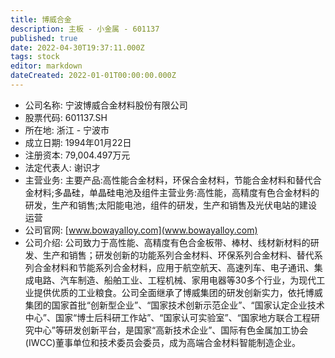 ```yaml
---
title: 博威合金
description: 主板 - 小金属 - 601137
published: true
date: 2022-04-30T19:37:11.000Z
tags: stock
editor: markdown
dateCreated: 2022-01-01T00:00:00.000Z
---
```


- 公司名称: 宁波博威合金材料股份有限公司
- 股票代码: 601137.SH
- 所在地: 浙江 - 宁波市
- 成立日期: 1994年01月22日
- 注册资本: 79,004.497万元
- 法定代表人: 谢识才
- 主营业务: 主要产品:高性能合金材料，环保合金材料，节能合金材料和替代合金材料;多晶硅，单晶硅电池及组件主营业务:高性能，高精度有色合金材料的研发，生产和销售;太阳能电池，组件的研发，生产和销售及光伏电站的建设运营
- 公司官网: [www.bowayalloy.com](www.bowayalloy.com)
- 公司介绍: 公司致力于高性能、高精度有色合金板带、棒材、线材新材料的研发、生产和销售；研发创新的功能系列合金材料、环保系列合金材料、替代系列合金材料和节能系列合金材料，应用于航空航天、高速列车、电子通讯、集成电路、汽车制造、船舶工业、工程机械、家用电器等30多个行业，为现代工业提供优质的工业粮食。公司全面继承了博威集团的研发创新实力，依托博威集团的国家首批“创新型企业”、“国家技术创新示范企业”、“国家认定企业技术中心”、国家“博士后科研工作站”、“国家认可实验室”、“国家地方联合工程研究中心”等研发创新平台，是国家“高新技术企业”、国际有色金属加工协会(IWCC)董事单位和技术委员会委员，成为高端合金材料智能制造企业。


